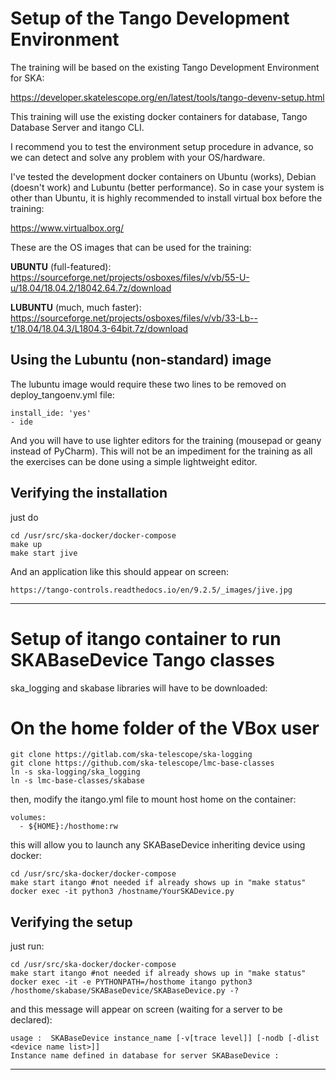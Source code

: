 # Setup of the Tango Development Environment

The training will be based on the existing Tango Development Environment for SKA:

  https://developer.skatelescope.org/en/latest/tools/tango-devenv-setup.html

This training will use the existing docker containers for database, Tango Database Server
and itango CLI.

I recommend you to test the environment setup procedure in advance, 
so we can detect and solve any problem with your OS/hardware. 

I've tested the development docker containers on Ubuntu (works), Debian (doesn't work) 
and Lubuntu (better performance). So in case your system is other than Ubuntu, 
it is highly recommended to install virtual box before the training: 

  https://www.virtualbox.org/

These are the OS images that can be used for the training:

**UBUNTU** (full-featured):
https://sourceforge.net/projects/osboxes/files/v/vb/55-U-u/18.04/18.04.2/18042.64.7z/download

**LUBUNTU** (much, much faster):
https://sourceforge.net/projects/osboxes/files/v/vb/33-Lb--t/18.04/18.04.3/L1804.3-64bit.7z/download

## Using the Lubuntu (non-standard) image

The lubuntu image would require these two lines to be removed on deploy_tangoenv.yml file:

    install_ide: 'yes'
    - ide

And you will have to use lighter editors for the training (mousepad or geany instead of PyCharm). 
This will not be an impediment for the training as all the exercises can be done using 
a simple lightweight editor.

## Verifying the installation

just do 

    cd /usr/src/ska-docker/docker-compose
    make up
    make start jive

And an application like this should appear on screen:

    https://tango-controls.readthedocs.io/en/9.2.5/_images/jive.jpg    

----

# Setup of itango container to run SKABaseDevice Tango classes

ska_logging and skabase libraries will have to be downloaded:

   # On the home folder of the VBox user
    git clone https://gitlab.com/ska-telescope/ska-logging
    git clone https://github.com/ska-telescope/lmc-base-classes
    ln -s ska-logging/ska_logging
    ln -s lmc-base-classes/skabase
    
then, modify the itango.yml file to mount host home on the container:

    volumes:
      - ${HOME}:/hosthome:rw

this will allow you to launch any SKABaseDevice inheriting device using docker:

    cd /usr/src/ska-docker/docker-compose
    make start itango #not needed if already shows up in "make status"
    docker exec -it python3 /hostname/YourSKADevice.py    


## Verifying the setup

just run:

    cd /usr/src/ska-docker/docker-compose
    make start itango #not needed if already shows up in "make status"
    docker exec -it -e PYTHONPATH=/hosthome itango python3 /hosthome/skabase/SKABaseDevice/SKABaseDevice.py -?

and this message will appear on screen (waiting for a server to be declared):

    usage :  SKABaseDevice instance_name [-v[trace level]] [-nodb [-dlist <device name list>]]
    Instance name defined in database for server SKABaseDevice :




----


